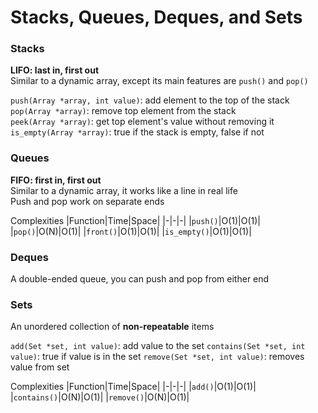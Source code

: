 # Stacks, Queues, Deques, and Sets

### Stacks
__LIFO: last in, first out__\
Similar to a dynamic array, except its main features are `push()` and `pop()`

`push(Array *array, int value)`: add element to the top of the stack\
`pop(Array *array)`: remove top element from the stack\
`peek(Array *array)`: get top element's value without removing it\
`is_empty(Array *array)`: true if the stack is empty, false if not

### Queues
__FIFO: first in, first out__\
Similar to a dynamic array, it works like a line in real life\
Push and pop work on separate ends

Complexities
|Function|Time|Space|
|-|-|-|
|`push()`|O(1)|O(1)|
|`pop()`|O(N)|O(1)|
|`front()`|O(1)|O(1)|
|`is_empty()`|O(1)|O(1)|

### Deques
A double-ended queue, you can push and pop from either end

### Sets
An unordered collection of __non-repeatable__ items

`add(Set *set, int value)`: add value to the set
`contains(Set *set, int value)`: true if value is in the set
`remove(Set *set, int value)`: removes value from set

Complexities
|Function|Time|Space|
|-|-|-|
|`add()`|O(1)|O(1)|
|`contains()`|O(N)|O(1)|
|`remove()`|O(N)|O(1)|


